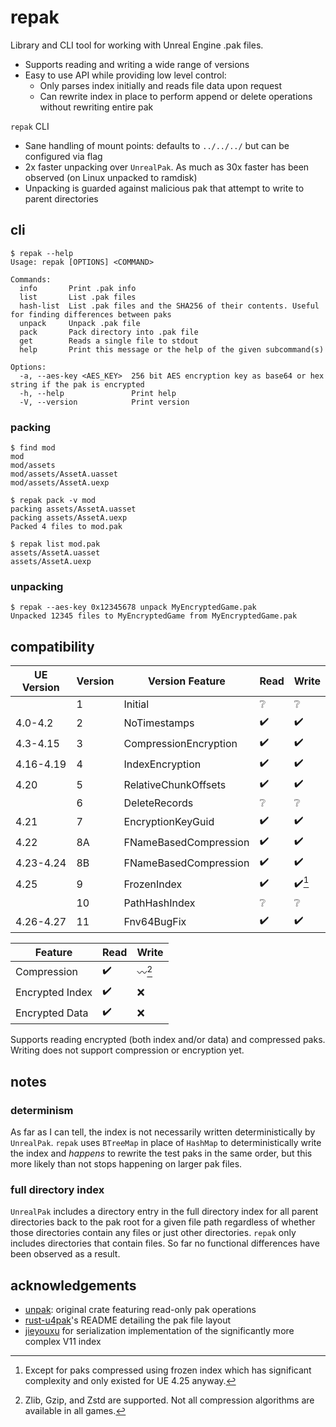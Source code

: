 # repak

Library and CLI tool for working with Unreal Engine .pak files.

 - Supports reading and writing a wide range of versions
 - Easy to use API while providing low level control:
   - Only parses index initially and reads file data upon request
   - Can rewrite index in place to perform append or delete operations without rewriting entire pak

`repak` CLI
 - Sane handling of mount points: defaults to `../../../` but can be configured via flag
 - 2x faster unpacking over `UnrealPak`. As much as 30x faster has been observed (on Linux unpacked to ramdisk)
 - Unpacking is guarded against malicious pak that attempt to write to parent directories

## cli
```console
$ repak --help
Usage: repak [OPTIONS] <COMMAND>

Commands:
  info       Print .pak info
  list       List .pak files
  hash-list  List .pak files and the SHA256 of their contents. Useful for finding differences between paks
  unpack     Unpack .pak file
  pack       Pack directory into .pak file
  get        Reads a single file to stdout
  help       Print this message or the help of the given subcommand(s)

Options:
  -a, --aes-key <AES_KEY>  256 bit AES encryption key as base64 or hex string if the pak is encrypted
  -h, --help               Print help
  -V, --version            Print version
```

### packing
```console
$ find mod
mod
mod/assets
mod/assets/AssetA.uasset
mod/assets/AssetA.uexp

$ repak pack -v mod
packing assets/AssetA.uasset
packing assets/AssetA.uexp
Packed 4 files to mod.pak

$ repak list mod.pak
assets/AssetA.uasset
assets/AssetA.uexp
```

### unpacking
```console
$ repak --aes-key 0x12345678 unpack MyEncryptedGame.pak
Unpacked 12345 files to MyEncryptedGame from MyEncryptedGame.pak
```

## compatibility

| UE Version | Version | Version Feature       | Read               | Write                  |
|------------|---------|-----------------------|--------------------|------------------------|
|            | 1       | Initial               | :grey_question:    | :grey_question:        |
| 4.0-4.2    | 2       | NoTimestamps          | :heavy_check_mark: | :heavy_check_mark:     |
| 4.3-4.15   | 3       | CompressionEncryption | :heavy_check_mark: | :heavy_check_mark:     |
| 4.16-4.19  | 4       | IndexEncryption       | :heavy_check_mark: | :heavy_check_mark:     |
| 4.20       | 5       | RelativeChunkOffsets  | :heavy_check_mark: | :heavy_check_mark:     |
|            | 6       | DeleteRecords         | :grey_question:    | :grey_question:        |
| 4.21       | 7       | EncryptionKeyGuid     | :heavy_check_mark: | :heavy_check_mark:     |
| 4.22       | 8A      | FNameBasedCompression | :heavy_check_mark: | :heavy_check_mark:     |
| 4.23-4.24  | 8B      | FNameBasedCompression | :heavy_check_mark: | :heavy_check_mark:     |
| 4.25       | 9       | FrozenIndex           | :heavy_check_mark: | :heavy_check_mark:[^1] |
|            | 10      | PathHashIndex         | :grey_question:    | :grey_question:        |
| 4.26-4.27  | 11      | Fnv64BugFix           | :heavy_check_mark: | :heavy_check_mark:     |

| Feature         | Read               | Write           |
|-----------------|--------------------|-----------------|
| Compression     | :heavy_check_mark: | :wavy_dash:[^2] |
| Encrypted Index | :heavy_check_mark: | :x:             |
| Encrypted Data  | :heavy_check_mark: | :x:             |


[^1]: Except for paks compressed using frozen index which has significant
    complexity and only existed for UE 4.25 anyway.
[^2]: Zlib, Gzip, and Zstd are supported. Not all compression algorithms are
    available in all games.

Supports reading encrypted (both index and/or data) and compressed paks.
Writing does not support compression or encryption yet.

## notes

### determinism

As far as I can tell, the index is not necessarily written deterministically by `UnrealPak`. `repak` uses `BTreeMap` in place of `HashMap` to deterministically write the index and *happens* to rewrite the test paks in the same order, but this more likely than not stops happening on larger pak files.

### full directory index

`UnrealPak` includes a directory entry in the full directory index for all parent directories back to the pak root for a given file path regardless of whether those directories contain any files or just other directories. `repak` only includes directories that contain files. So far no functional differences have been observed as a result.

## acknowledgements
- [unpak](https://github.com/bananaturtlesandwich/unpak): original crate featuring read-only pak operations
- [rust-u4pak](https://github.com/panzi/rust-u4pak)'s README detailing the pak file layout
- [jieyouxu](https://github.com/jieyouxu) for serialization implementation of the significantly more complex V11 index
